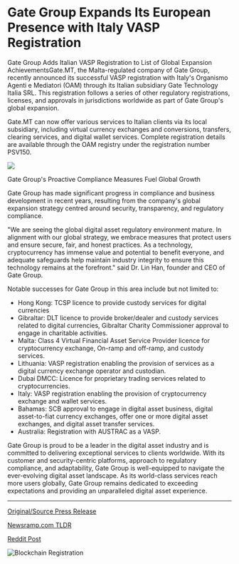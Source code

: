 # Gate Group Expands Its European Presence with Italy VASP Registration

Gate Group Adds Italian VASP Registration to List of Global Expansion AchievementsGate.MT, the Malta-regulated company of Gate Group, recently announced its successful VASP registration with Italy's Organismo Agenti e Mediatori (OAM) through its Italian subsidiary Gate Technology Italia SRL. This registration follows a series of other regulatory registrations, licenses, and approvals in jurisdictions worldwide as part of Gate Group's global expansion.

Gate.MT can now offer various services to Italian clients via its local subsidiary, including virtual currency exchanges and conversions, transfers, clearing services, and digital wallet services. Complete registration details are available through the OAM registry under the registration number PSV150.

![](https://blockchainwire.s3.amazonaws.com/Proleoio/editor_image/8465c13d-7d41-4d61-ae61-54b691fad303.JPG)

Gate Group's Proactive Compliance Measures Fuel Global Growth

Gate Group has made significant progress in compliance and business development in recent years, resulting from the company's global expansion strategy centred around security, transparency, and regulatory compliance.

"We are seeing the global digital asset regulatory environment mature. In alignment with our global strategy, we embrace measures that protect users and ensure secure, fair, and honest practices. As a technology, cryptocurrency has immense value and potential to benefit everyone, and adequate safeguards help maintain industry integrity to ensure this technology remains at the forefront." said Dr. Lin Han, founder and CEO of Gate Group.

Notable successes for Gate Group in this area include but not limited to:

* Hong Kong: TCSP licence to provide custody services for digital currencies
* Gibraltar: DLT licence to provide broker/dealer and custody services related to digital currencies, Gibraltar Charity Commissioner approval to engage in charitable activities.
* Malta: Class 4 Virtual Financial Asset Service Provider licence for cryptocurrency exchange, On-ramp and off-ramp, and custody services.
* Lithuania: VASP registration enabling the provision of services as a digital currency exchange operator and custodian.
* Dubai DMCC: Licence for proprietary trading services related to cryptocurrencies.
* Italy: VASP registration enabling the provision of cryptocurrency exchange and wallet services.
* Bahamas: SCB approval to engage in digital asset business, digital asset-to-fiat currency exchanges, offer one or more digital asset exchanges, and digital asset transfer services.
* Australia: Registration with AUSTRAC as a VASP.

Gate Group is proud to be a leader in the digital asset industry and is committed to delivering exceptional services to clients worldwide. With its customer and security-centric platforms, approach to regulatory compliance, and adaptability, Gate Group is well-equipped to navigate the ever-evolving digital asset landscape. As its world-class services reach more users globally, Gate Group remains dedicated to exceeding expectations and providing an unparalleled digital asset experience. 

---

[Original/Source Press Release](https://blockchainwire.io/press-release/gate-group-expands-its-european-presence-with-italy-vasp-registration)
                    

[Newsramp.com TLDR](None) 



[Reddit Post](https://www.reddit.com/r/newsramp/comments/1bjeh2o/gate_group_expands_global_reach_with_italian_vasp/) 



![Blockchain Registration](https://cdn.newsramp.app/blockchainwire/qrcode/243/20/silkJv_c.webp)